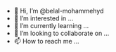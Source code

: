 - 👋 Hi, I’m @belal-mohammehyd
- 👀 I’m interested in ...
- 🌱 I’m currently learning ...
- 💞️ I’m looking to collaborate on ...
- 📫 How to reach me ...

<!---
belal-mohammehyd/belal-mohammehyd is a ✨ special ✨ repository because its `README.md` (this file) appears on your GitHub profile.
You can click the Preview link to take a look at your changes.
--->
